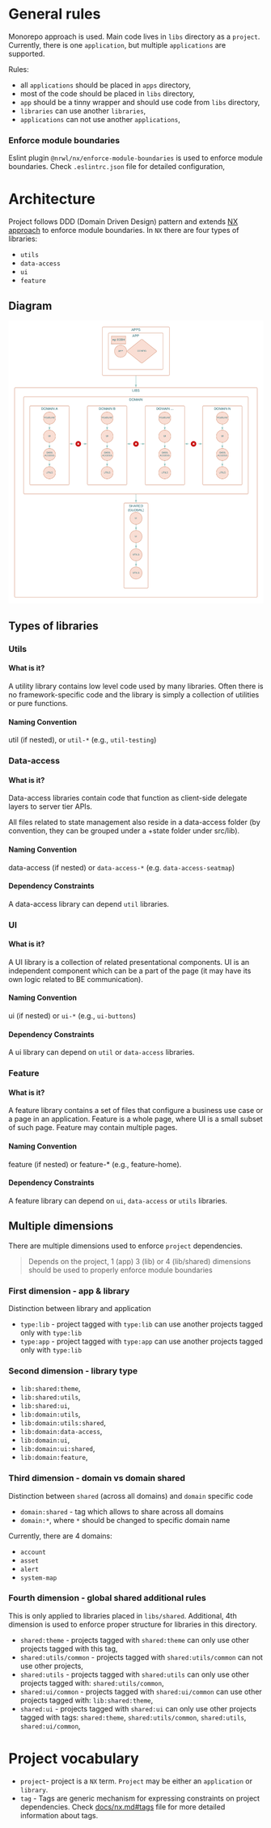 # General rules

Monorepo approach is used. Main code lives in `libs` directory as a `project`.
Currently, there is one `application`, but multiple `applications` are supported.

Rules:

- all `applications` should be placed in `apps` directory,
- most of the code should be placed in `libs` directory,
- `app` should be a tinny wrapper and should use code from `libs` directory,
- `libraries` can use another `libraries`,
- `applications` can not use another `applications`,

### Enforce module boundaries

Eslint plugin `@nrwl/nx/enforce-module-boundaries` is used to enforce module boundaries.
Check `.eslintrc.json` file for detailed configuration,

# Architecture

Project follows DDD (Domain Driven Design) pattern and extends [NX approach](https://nx.dev/more-concepts/library-types) to enforce module boundaries.
In `NX` there are four types of libraries:

- `utils`
- `data-access`
- `ui`
- `feature`

## Diagram

![architecture diagram](./schemas/architecture-diagram.png)

## Types of libraries

### Utils

#### What is it?

A utility library contains low level code used by many libraries. Often there is no framework-specific code and the library is simply a collection of utilities or pure functions.

#### Naming Convention

util (if nested), or `util-*` (e.g., `util-testing`)

### Data-access

#### What is it?

Data-access libraries contain code that function as client-side delegate layers to server tier APIs.

All files related to state management also reside in a data-access folder (by convention, they can be grouped under a +state folder under src/lib).

#### Naming Convention

data-access (if nested) or `data-access-*` (e.g. `data-access-seatmap`)

#### Dependency Constraints

A data-access library can depend `util` libraries.

### UI

#### What is it?

A UI library is a collection of related presentational components.
UI is an independent component which can be a part of the page (it may have its own logic related to BE communication).

#### Naming Convention

ui (if nested) or `ui-*` (e.g., `ui-buttons`)

#### Dependency Constraints

A ui library can depend on `util` or `data-access` libraries.

### Feature

#### What is it?

A feature library contains a set of files that configure a business use case or a page in an application.
Feature is a whole page, where UI is a small subset of such page. Feature may contain multiple pages.

#### Naming Convention

feature (if nested) or feature-\* (e.g., feature-home).

#### Dependency Constraints

A feature library can depend on `ui`, `data-access` or `utils` libraries.

## Multiple dimensions

There are multiple dimensions used to enforce `project` dependencies.

> Depends on the project, 1 (app) 3 (lib) or 4 (lib/shared) dimensions should be used to properly enforce module boundaries

### First dimension - app & library

Distinction between library and application

- `type:lib` - project tagged with `type:lib` can use another projects tagged only with `type:lib`
- `type:app` - project tagged with `type:app` can use another projects tagged only with `type:lib`

### Second dimension - library type

- `lib:shared:theme`,
- `lib:shared:utils`,
- `lib:shared:ui`,
- `lib:domain:utils`,
- `lib:domain:utils:shared`,
- `lib:domain:data-access`,
- `lib:domain:ui`,
- `lib:domain:ui:shared`,
- `lib:domain:feature`,

### Third dimension - domain vs domain shared

Distinction between `shared` (across all domains) and `domain` specific code

- `domain:shared` - tag which allows to share across all domains
- `domain:*`, where `*` should be changed to specific domain name

Currently, there are 4 domains:

- `account`
- `asset`
- `alert`
- `system-map`

### Fourth dimension - global shared additional rules

This is only applied to libraries placed in `libs/shared`.
Additional, 4th dimension is used to enforce proper structure for libraries in this directory.

- `shared:theme` - projects tagged with `shared:theme` can only use other projects tagged with this tag,
- `shared:utils/common` - projects tagged with `shared:utils/common` can not use other projects,
- `shared:utils` - projects tagged with `shared:utils` can only use other projects tagged with: `shared:utils/common`,
- `shared:ui/common` - projects tagged with `shared:ui/common` can use other projects tagged with: `lib:shared:theme`,
- `shared:ui` - projects tagged with `shared:ui` can only use other projects tagged with tags: `shared:theme`, `shared:utils/common`, `shared:utils`, `shared:ui/common`,

# Project vocabulary

- `project`- project is a `NX` term. `Project` may be either an `application` or `library`.
- `tag` - Tags are generic mechanism for expressing constraints on project dependencies. Check [docs/nx.md#tags](./docs/tags.md#tags) file for more detailed information about tags.
